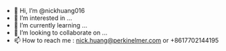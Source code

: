 - 👋 Hi, I’m @nickhuang016
- 👀 I’m interested in ...
- 🌱 I’m currently learning ...
- 💞️ I’m looking to collaborate on ...
- 📫 How to reach me : nick.huang@perkinelmer.com or +8617702144195

<!---
nickhuang016/nickhuang016 is a ✨ special ✨ repository because its `README.md` (this file) appears on your GitHub profile.
You can click the Preview link to take a look at your changes.
--->

